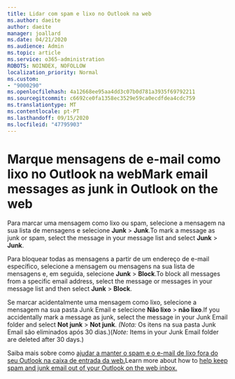 ```yaml
---
title: Lidar com spam e lixo no Outlook na web
ms.author: daeite
author: daeite
manager: joallard
ms.date: 04/21/2020
ms.audience: Admin
ms.topic: article
ms.service: o365-administration
ROBOTS: NOINDEX, NOFOLLOW
localization_priority: Normal
ms.custom:
- "9000290"
ms.openlocfilehash: 4a12668ee95aa4dd3c07b0d781a3935f69792211
ms.sourcegitcommit: c6692ce0fa1358ec3529e59ca0ecdfdea4cdc759
ms.translationtype: MT
ms.contentlocale: pt-PT
ms.lasthandoff: 09/15/2020
ms.locfileid: "47795903"
---
```

# <a name="mark-email-messages-as-junk-in-outlook-on-the-web"></a><span data-ttu-id="6c8f9-102">Marque mensagens de e-mail como lixo no Outlook na web</span><span class="sxs-lookup"><span data-stu-id="6c8f9-102">Mark email messages as junk in Outlook on the web</span></span>

<span data-ttu-id="6c8f9-103">Para marcar uma mensagem como lixo ou spam, selecione a mensagem na sua lista de mensagens e selecione **Junk**  >  **Junk**.</span><span class="sxs-lookup"><span data-stu-id="6c8f9-103">To mark a message as junk or spam, select the message in your message list and select **Junk** > **Junk**.</span></span>

<span data-ttu-id="6c8f9-104">Para bloquear todas as mensagens a partir de um endereço de e-mail específico, selecione a mensagem ou mensagens na sua lista de mensagens e, em seguida, selecione **Junk**  >  **Block**.</span><span class="sxs-lookup"><span data-stu-id="6c8f9-104">To block all messages from a specific email address, select the message or messages in your message list and then select **Junk** > **Block**.</span></span>

<span data-ttu-id="6c8f9-105">Se marcar acidentalmente uma mensagem como lixo, selecione a mensagem na sua pasta Junk Email e selecione **Não lixo**  >  **não lixo**.</span><span class="sxs-lookup"><span data-stu-id="6c8f9-105">If you accidentally mark a message as junk, select the message in your Junk Email folder and select **Not junk** > **Not junk**.</span></span> <span data-ttu-id="6c8f9-106">*(Nota:* Os itens na sua pasta Junk Email são eliminados após 30 dias.)</span><span class="sxs-lookup"><span data-stu-id="6c8f9-106">(*Note:* Items in your Junk Email folder are deleted after 30 days.)</span></span>

<span data-ttu-id="6c8f9-107">Saiba mais sobre como [ajudar a manter o spam e o e-mail de lixo fora do seu Outlook na caixa de entrada da web.](https://support.office.com/article/db786e79-54e2-40cc-904f-d89d57b7f41d)</span><span class="sxs-lookup"><span data-stu-id="6c8f9-107">Learn more about how to [help keep spam and junk email out of your Outlook on the web inbox.](https://support.office.com/article/db786e79-54e2-40cc-904f-d89d57b7f41d)</span></span>